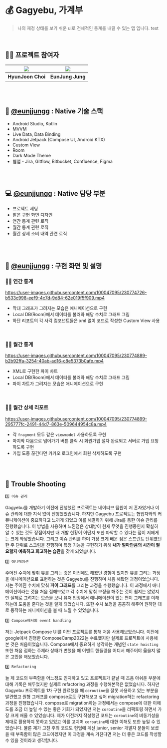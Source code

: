 # 💰 Gagyebu, 가계부
> 나의 재정 상태를 보기 쉬운 ui로 전체적인 통계를 내릴 수 있는 앱 입니다. 
> test



<br/>

## 🧞‍♀️ 프로젝트 참여자

|[![](https://github.com/H-Zoon.png?size=100)](https://github.com/H-Zoon) |[![](https://github.com/eunjjungg.png?size=100)](https://github.com/eunjjungg) |
|:---:|:---:|
| **HyunJoon Choi** | **EunJung Jung** | 

<br/><br/>

## 📌 [@eunjjungg](https://github.com/eunjjungg) : Native 기술 스택

- Android Studio, Kotlin
- MVVM
- Live Data, Data Binding
- Android Jetpack (Compose UI, Android KTX)
- Custom View
- Room
- Dark Mode Theme
- 협업 - Jira, Gitflow, Bitbucket, Confluence, Figma

<br/><br/>

## 💻 [@eunjjungg](https://github.com/eunjjungg) : Native 담당 부분

- 프로젝트 세팅
- 맡은 구현 화면 디자인
- 연간 통계 관련 로직
- 월간 통계 관련 로직
- 월간 상세 소비 내역 관련 로직


<br/><br/>

## 🌱 [@eunjjungg](https://github.com/eunjjungg) : 구현 화면 및 설명

### 🙋‍♀️ 연간 통계
https://user-images.githubusercontent.com/100047095/230774726-b533c998-eef9-4c7d-9d84-62e019f5f909.mp4

- 막대 그래프가 그려지는 모습은 애니메이션으로 구현
- Local DB(Room)에서 데이터를 불러와 해당 수치로 그래프 그림
- 하단 리포트의 각 사각 컴포넌트들은 xml 없이 코드로 작성한 Custom View 사용

<br/>

### 🙋‍♀️ 월간 통계
https://user-images.githubusercontent.com/100047095/230774889-b2b92ffa-3254-40ab-ad16-c8e5373b0afe.mp4

- XML로 구현한 파이 차트
- Local DB(Room)에서 데이터를 불러와 해당 수치로 그래프 그림
- 파이 차트가 그려지는 모습은 애니메이션으로 구현

<br/>

### 🙋‍♀️ 월간 상세 리포트
https://user-images.githubusercontent.com/100047095/230774899-295777fc-2491-44d7-863e-509644954c8a.mp4

- 각 `fragment` 모두 같은 `viewmodel` 사용하도록 구현
- 마지막 다음으로 넘어가기 버튼 클릭 시 회원가입 절차 완료되고 서버로 가입 요청하도록 구현
- 가입 도중 끊긴다면 카카오 로그인에서 회원 삭제하도록 구현



<br/><br/>

## 🔫 **Trouble Shooting**

```
1️⃣ 이슈 관리
```
Gagyebu를 개발하기 이전에 진행했던 프로젝트는 네이티브 팀원이 저 혼자였거나 이슈 관리에 대한 지식 없이 진행했었습니다. 
하지만 Gagyebu 프로젝트는 협업자와의 커뮤니케이션이 중요하다고 느끼게 되었고 이를 해결하기 위해 Jira를 통한 이슈 관리를 진행했습니다. 
이 방법을 사용하며 느낀점은 상대방이 현재 무엇을 진행중인지 확실히 알 수 있는 것도 장점이지만 내 개발 현황이 어떤지 또한 파악할 수 있다는 점이 저에게는 크게 와닿았습니다. 
그리고 이슈 관리를 하며 가장 크게 배운 점은 스프린트 단위였던 한 주 단위로 스크럼을 진행하며 특정 기능을 구현하기 위해 
**내가 얼마만큼의 시간이 필요할지 예측하고 회고하는 습관**을 갖게 되었습니다.



```
2️⃣ 애니메이션
```
주어진 수치에 맞춰 뷰를 그리는 것은 이전에도 해봤던 경험이 있지만 뷰를 그리는 과정을 애니메이션으로 표현하는 것은 Gagyebu를 진행하며 처음 해봤던 과정이었습니다. 저는 주어진 수치에 맞춰 **파이 그래프**를 그리는 과정을 수행했습니다. 이 과정에서 애니메이션이라는 것을 처음 접해보았고 각 수치에 맞춰 보정을 해주는 것이 쉽지는 않았지만 실제로 그려지는 모습을 보니 유저 입장에서 애니메이션이 있는 편이 그래프를 이해하는데 도움을 준다는 것을 알게 되었습니다. 또한 수치 보정을 꼼꼼히 해주어 원하던 대로 동작하는 애니메이션을 볼 때  느낄 수 있었습니다.



```
3️⃣ Compose에서의 event handling
```
저는 Jetpack Compose UI를 이번 프로젝트를 통해 처음 사용해보았습니다. 이전에 google에서 진행한 ComposeCamp2022는 수료했지만 실제로 프로젝트에 사용해 본 것은 처음이었습니다. Compose에서 중요하게 생각하는 개념인 `state hoisting` 또한 처음 접하는 주제라 상태가 변했을 때 이벤트 핸들링을 어디서 해주어야 옳을지 많은 고민을 해보았습니다.



```
4️⃣ Refactoring
```
늘 제 코드의 부족함을 어느정도 인지하고 있고 프로젝트가 끝날 때 즈음 아쉬운 부분에 대해 기록은 해두었지만 실제로 refactoring 과정을 수행해본적은 없었습니다. 하지만 Gagyebu 프로젝트를 1차 구현 완료했을 때 `coroutine`을 잘못 사용하고 있는 부분을 발견했고 원형 그래프를 compose로도 구현해보고 싶어 migration하는 refactoring 과정을 진행했습니다. compose로 migration하는 과정에서는 compose에 대한 이해도를 조금 더 높일 수 있는 좋은 기회가 되었지만 저는 `coroutine`을 리팩토링 하면서 가장 크게 배울 수 있었습니다. 제가 이전까지 작성했던 코드는 `coroutine`의 비동기성을 제대로 활용하지 못하고 있었고 이를 고치며 `coroutine`에 대한 이해도 또한 높일 수 있었습니다. 물론 제가 고친 후의 코드도 현업에 계신 junior, senior 개발자 분들이 보셨을 때 부족함이 많은 코드이겠지만 이 과정을 계속 거친다면 저는 더 좋은 코드를 작성할 수 있을 것이라고 생각합니다.

